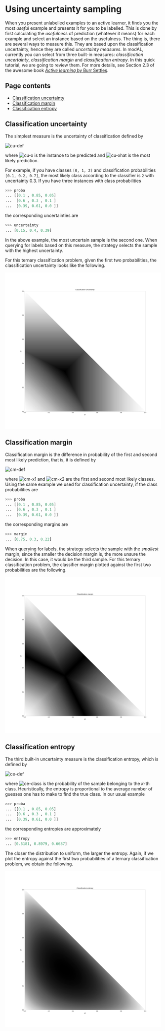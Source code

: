 # Using uncertainty sampling
When you present unlabelled examples to an active learner, it finds you the most *useful* example and presents it for you to be labelled. This is done by first calculating the *usefulness* of prediction (whatever it means) for each example and select an instance based on the usefulness. The thing is, there are several ways to measure this. They are based upon the classification uncertainty, hence they are called *uncertainty measures*. In modAL, currently you can select from three built-in measures: *classification uncertainty*, *classification margin* and *classification entropy*. In this quick tutorial, we are going to review them. For more details, see Section 2.3 of the awesome book [*Active learning* by Burr Settles](http://active-learning.net/).

## Page contents
- [Classification uncertainty](#uncertainty)  
- [Classification margin](#margin)  
- [Classification entropy](#entropy)  

## Classification uncertainty<a name="uncertainty"></a>
The simplest measure is the uncertainty of classification defined by

![cu-def]

where ![cu-x] is the instance to be predicted and ![cu-xhat] is the most likely prediction.

For example, if you have classes ```[0, 1, 2]``` and classification probabilities ```[0.1, 0.2, 0.7]```, the most likely class according to the classifier is ```2``` with uncertainty 0.3. If you have three instances with class probabilities
```python
>>> proba
... [[0.1 , 0.85, 0.05]
...  [0.6 , 0.3 , 0.1 ]
...  [0.39, 0.61, 0.0 ]]
```
the corresponding uncertainties are
```python
>>> uncertainty
... [0.15, 0.4, 0.39]
```
In the above example, the most uncertain sample is the second one. When querying for labels based on this measure, the strategy selects the sample with the highest uncertainty.

For this ternary classification problem, given the first two probabilities, the classification uncertainty looks like the following.

![cu-plot]

[cu-def]: https://chart.apis.google.com/chart?cht=tx&chl=U(x)=1-P(\hat{x}|x)
[cu-x]: https://chart.apis.google.com/chart?cht=tx&chl=x
[cu-xhat]: https://chart.apis.google.com/chart?cht=tx&chl=\hat{x}
[cu-plot]: img/unc-uncertainty.png

## Classification margin<a name="margin"></a>

Classification margin is the difference in probability of the first and second most likely prediction, that is, it is defined by

![cm-def]

where ![cm-x1] and ![cm-x2] are the first and second most likely classes. Using the same example we used for classification uncertainty, if the class probabilities are
```python
>>> proba
... [[0.1 , 0.85, 0.05]
...  [0.6 , 0.3 , 0.1 ]
...  [0.39, 0.61, 0.0 ]]
```
the corresponding margins are
```python
>>> margin
... [0.75, 0.3, 0.22]
```
When querying for labels, the strategy selects the sample with the *smallest* margin, since the smaller the decision margin is, the more unsure the decision. In this case, it would be the third sample. For this ternary classification problem, the classifier margin plotted against the first two probabilities are the following.

![cm-plot]

[cm-def]: https://chart.apis.google.com/chart?cht=tx&chl=M(x)=P(\hat{x_1}|x)-P(\hat{x_2}|x)
[cm-x1]: https://chart.apis.google.com/chart?cht=tx&chl=\hat{x_1}
[cm-x2]: https://chart.apis.google.com/chart?cht=tx&chl=\hat{x_2}
[cm-plot]: img/unc-margin.png

## Classification entropy<a name="entropy"></a>

The third built-in uncertainty measure is the classification entropy, which is defined by

![ce-def]

where ![ce-class] is the probability of the sample belonging to the *k*-th class. Heuristically, the entropy is proportional to the average number of guesses one has to make to find the true class. In our usual example 

```python
>>> proba
... [[0.1 , 0.85, 0.05]
...  [0.6 , 0.3 , 0.1 ]
...  [0.39, 0.61, 0.0 ]]
```
the corresponding entropies are approximately
```python
>>> entropy
... [0.5181, 0.8979, 0.6687]
```
The closer the distribution to uniform, the larger the entropy. Again, if we plot the entropy against the first two probabilities of a ternary classification problem, we obtain the following.

![ce-plot]

[ce-def]: https://chart.apis.google.com/chart?cht=tx&chl=H(x)=-\sum_{k}p_k\log(p_k)
[ce-class]: https://chart.apis.google.com/chart?cht=tx&chl=p_k
[ce-plot]: img/unc-entropy.png
